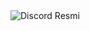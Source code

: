 
</head>
<body>
  <img src="https://cdn.discordapp.com/attachments/1368936454050545758/1378070512697344121/G5ad8rw.png?ex=683b43ad&is=6839f22d&hm=71b3046e6da2291dced20b8fca6e29cc4d06eaf0942dc03a40e7b5c4696ef4c1" alt="Discord Resmi">
</body>
</html>
